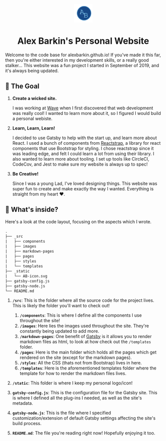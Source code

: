 <p align="center">
  <a href="alexbarkin.github.io">
    <img alt="Alex Barkin" src="./static/AB-icon.svg" width="60" />
  </a>
</p>
<h1 align="center">
  Alex Barkin's Personal Website
</h1>

Welcome to the code base for alexbarkin.github.io! 
If you've made it this far, then you're either interested in my development skills, or a really good stalker...
This website was a fun project I started in September of 2019, and it's always being updated. 

## 🚀 The Goal 

1.  **Create a wicked site.**

    I was working at [Wave](www.waveapps.com) when I first discovered that web development was really cool! I wanted to learn more about it, so I figured I would build a personal webiste.

2.  **Learn, Learn, Learn!**

    I decided to use Gatsby to help with the start up, and learn more about React. I used a bunch of components from [Reactstrap](https://reactstrap.github.io/), a library for react components that use Bootstrap for styling. I chose reactstrap since it was leading edge, and felt I could learn a lot from using their library. I also wanted to learn more about tooling. I set up tools like CircleCI, CodeCov, and Jest to make sure my website is always up to spec! 

3.  **Be Creative!**

    Since I was a young Lad, I've loved designing things. This website was super fun to create and make exactly the way I wanted. Everything is straight from my heart ❤️.


## 🧐 What's inside?

Here's a look at the code layout, focusing on the aspects which I wrote. 

    .
    ├── _src
    |   ├── components
    |   ├── images
    |   ├── markdown-pages
    |   ├── pages
    |   ├── styles
    |   └── templates
    ├── _static
    |   └── AB-icon.svg
    ├── gatsby-config.js
    ├── gatsby-node.js
    └── README.md

1.  **`/src`**: This is the folder where all the source code for the project lives. This is likely the folder you'll want to check out!
    1. **`/components`**: This is where I define all the components I use throughout the site!
    2. **`/images`**: Here lies the images used throughout the site. They're constantly being updated to add more.
    3. **`/markdown-pages`**: One benefit of [Gatsby](https://www.gatsbyjs.org) is it allows you to render markdown files as html, to look at how check out the `/templates` folder.
    4. **`/pages`**: Here is the main folder which holds all the pages which get rendered on the site (except for the markdown pages).
    5. **`/styles`**: All the CSS (thats not from Bootstrap) lives in here.
    3. **`/templates`**: Here is the aforementioned templates folder where the template for how to render the markdown files lives.

    

2.  **`/static`**: This folder is where I keep my personal logo/icon!

3.  **`gatsby-config.js`**: This is the configuration file for the Gatsby site. This is where I defined all the plug-ins I needed, as well as the site's metadata.

4.  **`gatsby-node.js`**: This is the file where I specified customization/extension of default Gatsby settings affecting the site's build process.

5. **`README.md`**: The file you're reading right now! Hopefully enjoying it too.
